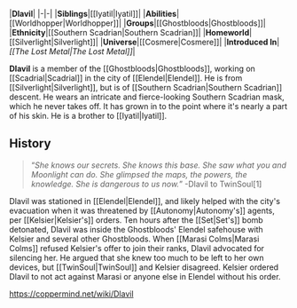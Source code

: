 |**Dlavil**|
|-|-|
|**Siblings**|[[Iyatil\|Iyatil]]|
|**Abilities**|[[Worldhopper\|Worldhopper]]|
|**Groups**|[[Ghostbloods\|Ghostbloods]]|
|**Ethnicity**|[[Southern Scadrian\|Southern Scadrian]]|
|**Homeworld**|[[Silverlight\|Silverlight]]|
|**Universe**|[[Cosmere\|Cosmere]]|
|**Introduced In**|*[[The Lost Metal\|The Lost Metal]]*|

**Dlavil** is a member of the [[Ghostbloods\|Ghostbloods]], working on [[Scadrial\|Scadrial]] in the city of [[Elendel\|Elendel]]. He is from [[Silverlight\|Silverlight]], but is of [[Southern Scadrian\|Southern Scadrian]] descent. He wears an intricate and fierce-looking Southern Scadrian mask, which he never takes off. It has grown in to the point where it's nearly a part of his skin. He is a brother to [[Iyatil\|Iyatil]].

## History
>“*She knows our secrets. She knows this base. She saw what you and Moonlight can do. She glimpsed the maps, the powers, the knowledge. She is dangerous to us now.*”
\-Dlavil to TwinSoul[1]

Dlavil was stationed in [[Elendel\|Elendel]], and likely helped with the city's evacuation when it was threatened by [[Autonomy\|Autonomy's]] agents, per [[Kelsier\|Kelsier's]] orders. Ten hours after the [[Set\|Set's]] bomb detonated, Dlavil was inside the Ghostbloods' Elendel safehouse with Kelsier and several other Ghostbloods. When [[Marasi Colms\|Marasi Colms]] refused Kelsier's offer to join their ranks, Dlavil advocated for silencing her. He argued that she knew too much to be left to her own devices, but [[TwinSoul\|TwinSoul]] and Kelsier disagreed. Kelsier ordered Dlavil to not act against Marasi or anyone else in Elendel without his order.



https://coppermind.net/wiki/Dlavil